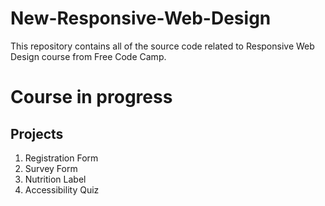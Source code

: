 # New-Responsive-Web-Design
This repository contains all of the source code related to Responsive Web Design course from Free Code Camp.

# Course in progress 

## Projects

1. Registration Form
2. Survey Form
3. Nutrition Label
4. Accessibility Quiz
   